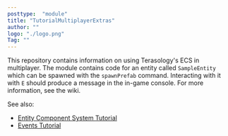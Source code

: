 ```yaml
---
posttype:  "module"  
title: "TutorialMultiplayerExtras"
author: ""
logo: "./logo.png"
Tag: ""
---
```

This repository contains information on using Terasology's ECS in multiplayer. The module contains code for an entity called `SampleEntity` which can be spawned with the `spawnPrefab` command. Interacting with it with `E` should produce a message in the in-game console. For more information, see the wiki.

See also:
* [Entity Component System Tutorial](https://github.com/PAndaContron/TutorialEntitySystem)
* [Events Tutorial](https://github.com/PAndaContron/TutorialEventsInteractions)
